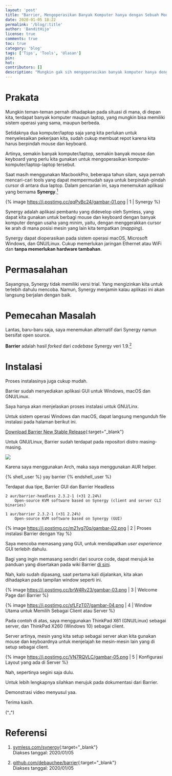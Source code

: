 ```yaml
---
layout: 'post'
title: "Barrier, Mengoperasikan Banyak Komputer hanya dengan Sebuah Mouse dan Keyboard"
date: 2020-01-05 18:22
permalink: '/blog/:title'
author: 'BanditHijo'
license: true
comments: true
toc: true
category: 'blog'
tags: ['Tips', 'Tools', 'Ulasan']
pin:
hot:
contributors: []
description: "Mungkin gak sih mengoperasikan banyak komputer hanya dengan satu keyboard dan mouse? Sangat mungkin! Kita dapat menggunakan tools bernama Barrier. Barrier ini mirip dengan aplikasi berbayar Synergy. Kita dapat membuat 1 komputer menjadi server dan komputer-komputer lain sebagai client. Dengan begini, kita dapat mengontrol kursor dan keyboard hanya dari komputer server."
---
```


<!-- BANNER OF THE POST -->
<!-- <img class="post&#45;body&#45;img" src="{{ site.lazyload.logo_blank_banner }}" data&#45;echo="#" alt="banner"> -->

# Prakata

Mungkin teman-teman pernah dihadapkan pada situasi di mana, di depan kita, terdapat banyak komputer maupun laptop, yang mungkin bisa memiliki sistem operasi yang sama, maupun berbeda.

Setidaknya dua komputer/laptop saja yang kita perlukan untuk menyelesaikan pekerjaan kita, sudah cukup membuat repot karena kita harus berpindah mouse dan keyboard.

Artinya, semakin banyak komputer/laptop, semakin banyak mouse dan keyboard yang perlu kita gunakan untuk mengoperasikan komputer-komputer/laptop-laptop tersebut.

Saat masih menggunakan MacbookPro, beberapa tahun silam, saya pernah mencari-cari tools yang dapat mempermudah saya untuk berpindah-pindah cursor di antara dua laptop. Dalam pencarian ini, saya menemukan aplikasi yang bernama **Synergy**.[<sup>1</sup>](#referensi)

{% image https://i.postimg.cc/qqPyBc24/gambar-01.png | 1 | Synergy %}

Synergy adalah aplikasi pembantu yang didevelop oleh Symless, yang dapat kita gunakan untuk berbagi mouse dan keyboard dengan banyak komputer  dengan usaha yang minim, yaitu, dengan menggerakkan cursor ke arah di mana posisi mesin yang lain kita tempatkan (*mapping*).

Synergy dapat dioperasikan pada sistem operasi macOS, Microsoft Windows, dan GNU/Linux. Cukup memerlukan jaringan Ethernet atau WiFi dan **tanpa memerlukan hardware tambahan**.

# Permasalahan

Sayangnya, Synergy tidak memiliki versi trial. Yang mengizinkan kita untuk terlebih dahulu mencoba. Namun, Synergy menjamin kalau aplikasi ini akan langsung berjalan dengan baik.

# Pemecahan Masalah

Lantas, baru-baru saja, saya menemukan alternatif dari Synergy namun bersifat open source.

**Barrier** adalah hasil *forked* dari *codebase* Synergy veri 1.9.[<sup>2</sup>](#referensi)

# Instalasi

Proses instalasinya juga cukup mudah.

Barrier sudah menyediakan aplikasi GUI untuk Windows, macOS dan GNU/Linux.

Saya hanya akan menjelaskan proses instalasi untuk GNU/Linx.

Untuk sistem operasi Windows dan macOS, dapat langsung mengunduh file instalasi pada halaman berikut ini.

[Download Barrier New Stable Release](https://github.com/debauchee/barrier/releases){:target="_blank"}

Untuk GNU/Linux, Barrier sudah terdapat pada repositori distro masing-masing.

<a href="https://repology.org/project/barrier/versions">
<img src="https://repology.org/badge/vertical-allrepos/barrier.svg" style="margin:0;" onerror="imgError(this);">
</a>

Karena saya menggunakan Arch, maka saya menggunakan AUR helper.

{% shell_user %}
yay barrier
{% endshell_user %}

Terdapat dua tipe, Barrier GUI dan Barrier Headless

```
2 aur/barrier-headless 2.3.2-1 (+31 2.24%)
    Open-source KVM software based on Synergy (client and server CLI binaries)

1 aur/barrier 2.3.2-1 (+31 2.24%)
    Open-source KVM software based on Synergy (GUI)
```

{% image https://i.postimg.cc/m21vg70q/gambar-02.png | 2 | Proses instalasi Barrier dengan Yay %}

Saya mencoba memasang yang GUI, untuk mendapatkan *user experience* GUI terlebih dahulu.

Bagi yang ingin memasang sendiri dari source code, dapat merujuk ke panduan yang disertakan pada wiki Barrier [di sini](https://github.com/debauchee/barrier/wiki/Building-on-Linux).

Nah, kalo sudah dipasang, saat pertama kali dijalankan, kita akan dihadapkan pada tampilan window seperti ini.

{% image https://i.postimg.cc/brW4Rv23/gambar-03.png | 3 | Welcome Page dari Barrier %}

{% image https://i.postimg.cc/sfLFzT07/gambar-04.png | 4 | Window Utama untuk Memilih Sebagai Client atau Server %}

Pada contoh di atas, saya menggunakan ThinkPad X61 (GNU/Linux) sebagai server, dan ThinkPad X260 (Windows 10) sebagai client.

Server artinya, mesin yang kita setup sebagai server akan kita gunakan mouse dan keyboardnya untuk menjelajah ke mesin-mesin lain yang di setup sebagai client.

{% image https://i.postimg.cc/VN7RQVLC/gambar-05.png | 5 | Konfigurasi Layout yang ada di Server %}

Nah, sepertinya segini saja dulu.

Untuk lebih lengkapnya silahkan merujuk pada dokumentasi dari Barrier.

Demonstrasi video menyusul yaa.

Terima kasih.

(^_^)





# Referensi

1. [symless.com/synergy](https://symless.com/synergy){:target="_blank"}
<br>Diakses tanggal: 2020/01/05

2. [github.com/debauchee/barrier](https://github.com/debauchee/barrier){:target="_blank"}
<br>Diakses tanggal: 2020/01/05
